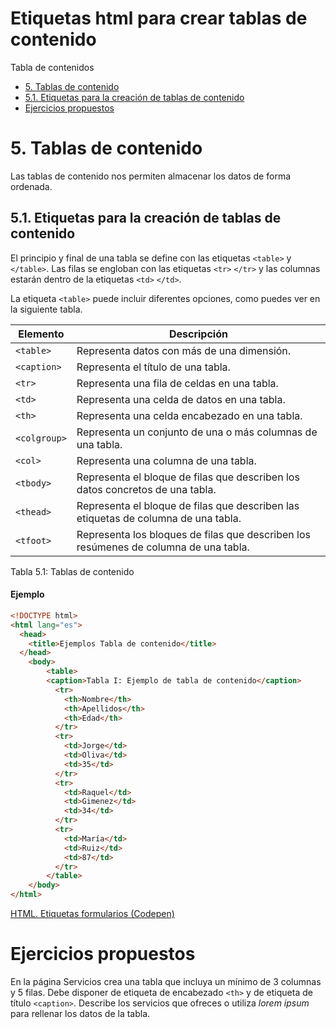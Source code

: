 # Etiquetas html para crear tablas de contenido

Tabla de contenidos

-   [5. Tablas de contenido](#5-Tablas-de-contenido)
-   [5.1. Etiquetas para la creación de tablas de contenido](#51-Etiquetas-para-la-creacion-de-tablas-de-contenido)
-   [Ejercicios propuestos](#Ejercicios-propuestos)

# 5. Tablas de contenido

Las tablas de contenido nos permiten almacenar los datos de forma ordenada.

## 5.1. Etiquetas para la creación de tablas de contenido

El principio y final de una tabla se define con las etiquetas `<table>` y `</table>`. Las filas se engloban con las etiquetas `<tr>` `</tr>` y las columnas estarán dentro de la etiquetas `<td>` `</td>`.

La etiqueta `<table>` puede incluir diferentes opciones, como puedes ver en la siguiente tabla.

| Elemento | Descripción |
| --- | --- |
| `<table>` | Representa datos con más de una dimensión. |
| `<caption>` | Representa el título de una tabla. |
| `<tr>` | Representa una fila de celdas en una tabla. |
| `<td>` | Representa una celda de datos en una tabla. |
| `<th>` | Representa una celda encabezado en una tabla. |
| `<colgroup>` | Representa un conjunto de una o más columnas de una tabla. |
| `<col>` | Representa una columna de una tabla. |
| `<tbody>` | Representa el bloque de filas que describen los datos concretos de una tabla. |
| `<thead>` | Representa el bloque de filas que describen las etiquetas de columna de una tabla. |
| `<tfoot>` | Representa los bloques de filas que describen los resúmenes de columna de una tabla. |
Tabla 5.1: Tablas de contenido

#### Ejemplo

```html
<!DOCTYPE html>
<html lang="es">  
  <head>    
    <title>Ejemplos Tabla de contenido</title>      
  </head>  
    <body>  
        <table>
        <caption>Tabla I: Ejemplo de tabla de contenido</caption>
          <tr>
            <th>Nombre</th>
            <th>Apellidos</th> 
            <th>Edad</th>
          </tr>
          <tr>
            <td>Jorge</td>
            <td>Oliva</td>
            <td>35</td>
          </tr>
          <tr>
            <td>Raquel</td>
            <td>Gimenez</td>
            <td>34</td>
          </tr>
          <tr>
            <td>María</td>
            <td>Ruiz</td>
            <td>87</td>
          </tr>
        </table>
    </body>  
</html>
```

[HTML. Etiquetas formularios (Codepen)](https://codepen.io/sergio-rey-personal/pen/dyGpwaz)
# Ejercicios propuestos

En la página Servicios crea una tabla que incluya un mínimo de 3 columnas y 5 filas. Debe disponer de etiqueta de encabezado `<th>` y de etiqueta de título `<caption>`. Describe los servicios que ofreces o utiliza *lorem ipsum* para rellenar los datos de la tabla.